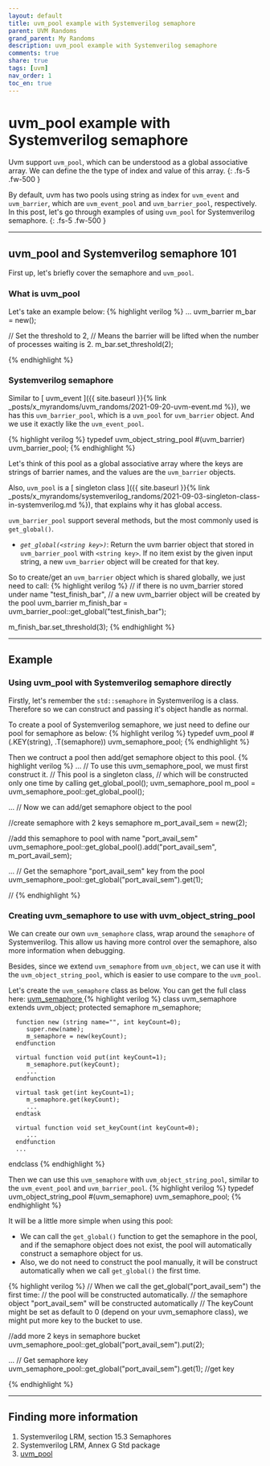 ```yaml
---
layout: default
title: uvm_pool example with Systemverilog semaphore
parent: UVM Randoms
grand_parent: My Randoms
description: uvm_pool example with Systemverilog semaphore 
comments: true
share: true
tags: [uvm]
nav_order: 1
toc_en: true
---
```


# uvm_pool example with Systemverilog semaphore
Uvm support `uvm_pool`, which can be understood as a global associative array.
We can define the the type of index and value of this array.
{: .fs-5 .fw-500 }

By default, uvm has two pools using string as index for `uvm_event` and `uvm_barrier`, which are `uvm_event_pool` and `uvm_barrier_pool`, respectively.
In this post, let's go through examples of using `uvm_pool` for Systemverilog semaphore.
{: .fs-5 .fw-500 }

---
## uvm_pool and Systemverilog semaphore 101
First up, let's briefly cover the semaphore and `uvm_pool`.

### What is uvm_pool
Let's take an example below:
{% highlight verilog %}
...
   uvm_barrier m_bar = new();

   // Set the threshold to 2,
   // Means the barrier will be lifted when the number of processes waiting is 2.
   m_bar.set_threshold(2);


{% endhighlight %}

### Systemverilog semaphore
Similar to [ uvm_event ]({{ site.baseurl }}{% link _posts/x_myrandoms/uvm_randoms/2021-09-20-uvm-event.md %}), we has this `uvm_barrier_pool`, which is a `uvm_pool` for `uvm_barrier` object.
And we use it exactly like the `uvm_event_pool`.

{% highlight verilog %}
typedef uvm_object_string_pool #(uvm_barrier) uvm_barrier_pool;
{% endhighlight %}

Let's think of this pool as a global associative array
where the keys are strings of barrier names, and the values are the `uvm_barrier` objects.

Also, `uvm_pool` is a [ singleton class ]({{ site.baseurl }}{% link _posts/x_myrandoms/systemverilog_randoms/2021-09-03-singleton-class-in-systemverilog.md %}),
that explains why it has global access.

`uvm_barrier_pool` support several methods, but the most commonly used is `get_global()`.
* *`get_global(<string key>)`*: Return the uvm barrier object that stored in `uvm_barrier_pool` with `<string key>`.
If no item exist by the given input string, a new `uvm_barrier` object will be created for that key.

So to create/get an `uvm_barrier` object which is shared globally, we just need to call:
{% highlight verilog %}
   // if there is no uvm_barrier stored under name "test_finish_bar",
   // a new uvm_barrier object will be created by the pool
   uvm_barrier m_finish_bar = uvm_barrier_pool::get_global("test_finish_bar");

   m_finish_bar.set_threshold(3);
{% endhighlight %}

---
## Example
### Using uvm_pool with Systemverilog semaphore directly
Firstly, let's remember the `std::semaphore` in Systemverilog is a class.
Therefore so we can construct and passing it's object handle as normal.

To create a pool of Systemverilog semaphore, we just need to define our pool for semaphore as below:
{% highlight verilog %}
   typedef uvm_pool #(.KEY(string), .T(semaphore)) uvm_semaphore_pool;
{% endhighlight %}

Then we contruct a pool then add/get semaphore object to this pool.
{% highlight verilog %}
   ...
   // To use this uvm_semaphore_pool, we must first construct it.
   // This pool is a singleton class, 
   // which will be constructed only one time by calling get_global_pool();
   uvm_semaphore_pool m_pool = uvm_semaphore_pool::get_global_pool();

   ...
   // Now we can add/get semaphore object to the pool

   //create semaphore with 2 keys
   semaphore m_port_avail_sem = new(2);

   //add this semaphore to pool with name "port_avail_sem"
   uvm_semaphore_pool::get_global_pool().add("port_avail_sem", m_port_avail_sem);

   ...
   // Get the semaphore "port_avail_sem" key from the pool
   uvm_semaphore_pool::get_global("port_avail_sem").get(1);

   //
{% endhighlight %}


### Creating uvm_semaphore to use with uvm_object_string_pool
We can create our own `uvm_semaphore` class, wrap around the `semaphore` of Systemverilog.
This allow us having more control over the semaphore, also more information when debugging.

Besides, since we extend `uvm_semaphore` from `uvm_object`, 
we can use it with the `uvm_object_string_pool`, which is easier to use compare to the `uvm_pool`.

Let's create the `uvm_semaphore` class as below. You can get the full class here: [ uvm_semaphore ]( https://gist.github.com/dvtalk/692f45bba567aaeae98f61f63d867058 )
{% highlight verilog %}
   class uvm_semaphore extends uvm_object;
      protected semaphore m_semaphore;

      function new (string name="", int keyCount=0);
         super.new(name);
         m_semaphore = new(keyCount);
      endfunction

      virtual function void put(int keyCount=1);
         m_semaphore.put(keyCount);
         ...
      endfunction

      virtual task get(int keyCount=1);
         m_semaphore.get(keyCount);
         ...
      endtask
      
      virtual function void set_keyCount(int keyCount=0);
         ...
      endfunction
      ...
   endclass
{% endhighlight %}

Then we can use this `uvm_semaphore` with `uvm_object_string_pool`, similar to the `uvm_event_pool` and `uvm_barrier_pool`.
{% highlight verilog %}
   typedef uvm_object_string_pool #(uvm_semaphore) uvm_semaphore_pool;
{% endhighlight %}

It will be a little more simple when using this pool:
* We can call the `get_global()` function to get the semaphore in the pool, 
and if the semaphore object does not exist, the pool will automatically construct a semaphore object for us.
* Also, we do not need to construct the pool manually, it will be construct automatically when we call `get_global()` the first time.

{% highlight verilog %}
   // When we call the get_global("port_avail_sem") the first time:
   //    the pool will be constructed automatically. 
   //    the semaphore object "port_avail_sem" will be constructed automatically 
   //    The keyCount might be set as default to 0 (depend on your uvm_semaphore class), we might put more key to the bucket to use.

   //add more 2 keys in semaphore bucket
   uvm_semaphore_pool::get_global("port_avail_sem").put(2); 
   
   ...
   // Get semaphore key
   uvm_semaphore_pool::get_global("port_avail_sem").get(1); //get key
   
{% endhighlight %}

---
## Finding more information
1. Systemverilog LRM, section 15.3 Semaphores
1. Systemverilog LRM, Annex G Std package
1. [ uvm_pool ](https://verificationacademy.com/verification-methodology-reference/uvm/docs_1.2/html/files/base/uvm_pool-svh.html)


